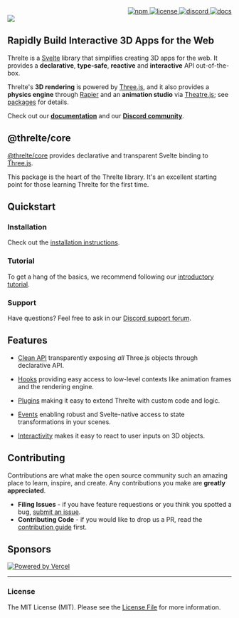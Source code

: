 <div align="right">
 <a href="https://www.npmjs.com/package/@threlte/core">
  <img alt="npm" src="https://img.shields.io/npm/v/@threlte/core?color=fe4100&labelColor=171d27&logo=npm&logoColor=white"/>
 </a>
 <a href="https://github.com/threlte/threlte/blob/main/LICENSE.md">
  <img alt="license" src="https://img.shields.io/npm/l/@threlte/core?color=fe4100&labelColor=171d27&logo=git&logoColor=white"/>
 </a>
 <a href="https://discord.com/channels/985983540804091964">
  <img alt="discord" src="https://img.shields.io/discord/985983540804091964?label=discord&color=fe4100&labelColor=171d27&logo=discord&logoColor=white"/>
 </a>
 <a href="https://threlte.xyz">
  <img alt="docs" src="https://img.shields.io/website?down_color=red&down_message=offline&label=docs&color=fe4100&labelColor=171d27&up_message=online&url=https%3A%2F%2Fthrelte.xyz&logo=svelte&logoColor=white"/>
 </a>
</div>

<a href="https://threlte.xyz">
 <img src="https://threlte.xyz/logo/threlte-banner.jpg"/>
</a>

## Rapidly Build Interactive 3D Apps for the Web

Threlte is a [Svelte](https://svelte.dev/) library that simplifies creating 3D apps for the web. It provides a **declarative**, **type-safe**, **reactive** and **interactive** API out-of-the-box.

Threlte's **3D rendering** is powered by [Three.js](https://threejs.org/), and it also provides a **physics engine** through [Rapier](https://rapier.rs/) and an **animation studio** via [Theatre.js](https://www.theatrejs.com/); see [packages](#packages) for details.

Check out our **[documentation](https://threlte.xyz)** and our **[Discord community](https://discord.gg/EqUBCfCaGm)**.

## @threlte/core

[@threlte/core](https://threlte.xyz/docs/reference/core/getting-started) provides declarative and transparent Svelte binding to [Three.js](https://threejs.org/).

This package is the heart of the Threlte library. It's an excellent starting point for those learning Threlte for the first time.

## Quickstart

### Installation

Check out the [installation instructions](https://threlte.xyz/docs/learn/getting-started/installation).

### Tutorial

To get a hang of the basics, we recommend following our [introductory tutorial](https://threlte.xyz/docs/learn/getting-started/your-first-scene).

### Support

Have questions? Feel free to ask in our [Discord support forum](https://discord.com/channels/985983540804091964/1031843197963477002).

## Features

 - [Clean API](https://threlte.xyz/docs/reference/core/t) transparently exposing *all* Three.js objects through declarative API.

 - [Hooks](https://threlte.xyz/docs/learn/basics/hooks) providing easy access to low-level contexts like animation frames and the rendering engine.

 - [Plugins](https://threlte.xyz/docs/learn/advanced/plugins) making it easy to extend Threlte with custom code and logic.

 - [Events](https://threlte.xyz/docs/learn/basics/events) enabling robust and Svelte-native access to state transformations in your scenes.

 - [Interactivity](https://threlte.xyz/docs/reference/extras/interactivity) makes it easy to react to user inputs on 3D objects.

## Contributing

Contributions are what make the open source community such an amazing place to learn, inspire, and create. Any contributions you make are **greatly appreciated**.

- **Filing Issues** - if you have feature requestions or you think you spotted a bug, [submit an issue](https://github.com/threlte/threlte/issues/new).
- **Contributing Code** - if you would like to drop us a PR, read the [contribution guide](https://github.com/threlte/threlte/blob/main/CONTRIBUTING.md) first.

## Sponsors

[![Powered by Vercel](./assets/vercel/powered-by-vercel.svg)](https://vercel.com/?utm_source=threlte&utm_campaign=oss)

---

### License

The MIT License (MIT). Please see the [License File](LICENSE.md) for more information.
